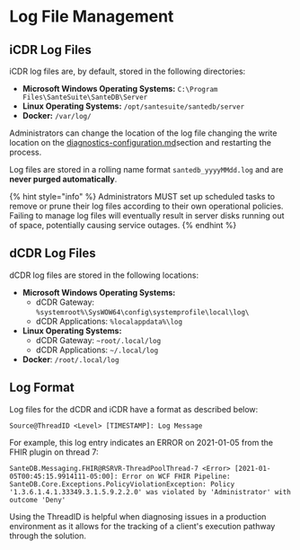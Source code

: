 # Log File Management

## iCDR Log Files

iCDR log files are, by default, stored in the following directories:

* **Microsoft Windows Operating Systems:** `C:\Program Files\SanteSuite\SanteDB\Server`&#x20;
* **Linux Operating Systems:** `/opt/santesuite/santedb/server`
* **Docker:** `/var/log/`

Administrators can change the location of the log file changing the write location on the [diagnostics-configuration.md](host-configuration-file/diagnostics-configuration.md "mention")section and restarting the process.&#x20;

Log files are stored in a rolling name format `santedb_yyyyMMdd.log` and are **never purged automatically**.&#x20;

{% hint style="info" %}
Administrators MUST set up scheduled tasks to remove or prune their log files according to their own operational policies. Failing to manage log files will eventually result in server disks running out of space, potentially causing service outages.&#x20;
{% endhint %}

## dCDR Log Files

dCDR log files are stored in the following locations:

* **Microsoft Windows Operating Systems:**&#x20;
  * dCDR Gateway: `%systemroot%\SysWOW64\config\systemprofile\local\log\`
  * dCDR Applications: `%localappdata%\log`
* **Linux Operating Systems:**
  * dCDR Gateway: `~root/.local/log`
  * dCDR Applications: `~/.local/log`
* **Docker**: `/root/.local/log`&#x20;

## Log Format

Log files for the dCDR and iCDR have a format as described below:

```
Source@ThreadID <Level> [TIMESTAMP]: Log Message
```

For example, this log entry indicates an ERROR on 2021-01-05 from the FHIR plugin on thread 7:

```
SanteDB.Messaging.FHIR@RSRVR-ThreadPoolThread-7 <Error> [2021-01-05T00:45:15.9914111-05:00]: Error on WCF FHIR Pipeline: SanteDB.Core.Exceptions.PolicyViolationException: Policy '1.3.6.1.4.1.33349.3.1.5.9.2.2.0' was violated by 'Administrator' with outcome 'Deny'
```

Using the ThreadID is helpful when diagnosing issues in a production environment as it allows for the tracking of a client's execution pathway through the solution.

